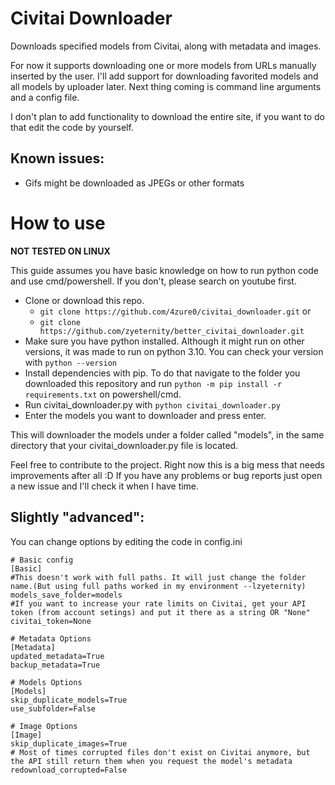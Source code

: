 # Civitai Downloader
Downloads specified models from Civitai, along with metadata and images.

For now it supports downloading one or more models from URLs manually inserted by the user.
I'll add support for downloading favorited models and all models by uploader later.
Next thing coming is command line arguments and a config file.

I don't plan to add functionality to download the entire site, if you want to do that edit the code by yourself.

## Known issues:
- Gifs might be downloaded as JPEGs or other formats

# How to use
**NOT TESTED ON LINUX**

This guide assumes you have basic knowledge on how to run python code and use cmd/powershell. If you don't, please search on youtube first.

- Clone or download this repo.
  - `git clone https://github.com/4zure0/civitai_downloader.git`
  or
  - `git clone https://github.com/zyeternity/better_civitai_downloader.git`
- Make sure you have python installed. Although it might run on other versions, it was made to run on python 3.10. You can check your version with `python --version`
- Install dependencies with pip. To do that navigate to the folder you downloaded this repository and run `python -m pip install -r requirements.txt` on powershell/cmd.
- Run civitai_downloader.py with `python civitai_downloader.py`
- Enter the models you want to downloader and press enter.

This will downloader the models under a folder called "models", in the same directory that your civitai_downloader.py file is located. 

Feel free to contribute to the project. Right now this is a big mess that needs improvements after all :D
If you have any problems or bug reports just open a new issue and I'll check it when I have time.

## Slightly "advanced":
You can change options by editing the code in config.ini
```
# Basic config
[Basic]
#This doesn't work with full paths. It will just change the folder name.(But using full paths worked in my environment --lzyeternity)
models_save_folder=models
#If you want to increase your rate limits on Civitai, get your API token (from account setings) and put it there as a string OR "None"
civitai_token=None

# Metadata Options
[Metadata]
updated_metadata=True
backup_metadata=True

# Models Options
[Models] 
skip_duplicate_models=True
use_subfolder=False

# Image Options
[Image] 
skip_duplicate_images=True
# Most of times corrupted files don't exist on Civitai anymore, but the API still return them when you request the model's metadata
redownload_corrupted=False 
```

